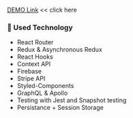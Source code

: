 [DEMO Link](https://regal-stardust-005081.netlify.app) << click here

### :gem: Used Technology

- React Router
- Redux & Asynchronous Redux
- React Hooks
- Context API
- Firebase
- Stripe API
- Styled-Components
- GraphQL & Apollo
- Testing with Jest and Snapshot testing
- Persistance + Session Storage
